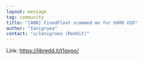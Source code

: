 ```yaml
---
layout: message
tag: community
title: "[ANN] FixedFloat scammed me for 6000 USD"
author: "Ianigroea"	
contact: "u/Ianigroea (Reddit)"
---
```


Link: https://libredd.it/t1gyoo/

